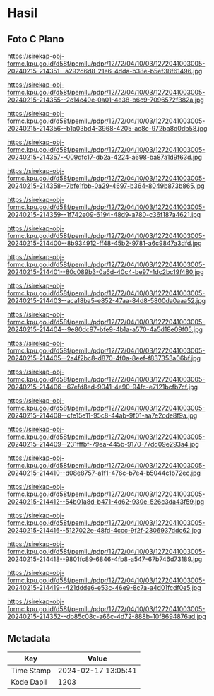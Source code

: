 # Hasil

## Foto C Plano

https://sirekap-obj-formc.kpu.go.id/d58f/pemilu/pdpr/12/72/04/10/03/1272041003005-20240215-214351--a292d6d8-21e6-4dda-b38e-b5ef38f61496.jpg

https://sirekap-obj-formc.kpu.go.id/d58f/pemilu/pdpr/12/72/04/10/03/1272041003005-20240215-214355--2c14c40e-0a01-4e38-b6c9-7096572f382a.jpg

https://sirekap-obj-formc.kpu.go.id/d58f/pemilu/pdpr/12/72/04/10/03/1272041003005-20240215-214356--b1a03bd4-3968-4205-ac8c-972ba8d0db58.jpg

https://sirekap-obj-formc.kpu.go.id/d58f/pemilu/pdpr/12/72/04/10/03/1272041003005-20240215-214357--009dfc17-db2a-4224-a698-ba87a1d9f63d.jpg

https://sirekap-obj-formc.kpu.go.id/d58f/pemilu/pdpr/12/72/04/10/03/1272041003005-20240215-214358--7bfe1fbb-0a29-4697-b364-8049b873b865.jpg

https://sirekap-obj-formc.kpu.go.id/d58f/pemilu/pdpr/12/72/04/10/03/1272041003005-20240215-214359--1f742e09-6194-48d9-a780-c36f187a4621.jpg

https://sirekap-obj-formc.kpu.go.id/d58f/pemilu/pdpr/12/72/04/10/03/1272041003005-20240215-214400--8b934912-ff48-45b2-9781-a6c9847a3dfd.jpg

https://sirekap-obj-formc.kpu.go.id/d58f/pemilu/pdpr/12/72/04/10/03/1272041003005-20240215-214401--80c089b3-0a6d-40c4-be97-1dc2bc19f480.jpg

https://sirekap-obj-formc.kpu.go.id/d58f/pemilu/pdpr/12/72/04/10/03/1272041003005-20240215-214403--aca18ba5-e852-47aa-84d8-5800da0aaa52.jpg

https://sirekap-obj-formc.kpu.go.id/d58f/pemilu/pdpr/12/72/04/10/03/1272041003005-20240215-214404--9e80dc97-bfe9-4b1a-a570-4a5d18e09f05.jpg

https://sirekap-obj-formc.kpu.go.id/d58f/pemilu/pdpr/12/72/04/10/03/1272041003005-20240215-214405--2a4f2bc8-d870-4f0a-8eef-f837353a06bf.jpg

https://sirekap-obj-formc.kpu.go.id/d58f/pemilu/pdpr/12/72/04/10/03/1272041003005-20240215-214406--67efd8ed-9041-4e90-94fc-e7121bcfb7cf.jpg

https://sirekap-obj-formc.kpu.go.id/d58f/pemilu/pdpr/12/72/04/10/03/1272041003005-20240215-214408--cfe15e11-95c8-44ab-9f01-aa7e2cde8f9a.jpg

https://sirekap-obj-formc.kpu.go.id/d58f/pemilu/pdpr/12/72/04/10/03/1272041003005-20240215-214409--231fffbf-79ea-445b-9170-77dd09e293a4.jpg

https://sirekap-obj-formc.kpu.go.id/d58f/pemilu/pdpr/12/72/04/10/03/1272041003005-20240215-214410--d08e8757-a1f1-476c-b7e4-b5044c1b72ec.jpg

https://sirekap-obj-formc.kpu.go.id/d58f/pemilu/pdpr/12/72/04/10/03/1272041003005-20240215-214412--54b01a8d-b471-4d62-930e-526c3da43f59.jpg

https://sirekap-obj-formc.kpu.go.id/d58f/pemilu/pdpr/12/72/04/10/03/1272041003005-20240215-214416--5127022e-48fd-4ccc-9f2f-2306937ddc62.jpg

https://sirekap-obj-formc.kpu.go.id/d58f/pemilu/pdpr/12/72/04/10/03/1272041003005-20240215-214418--9801fc89-6846-4fb8-a547-67b746d73189.jpg

https://sirekap-obj-formc.kpu.go.id/d58f/pemilu/pdpr/12/72/04/10/03/1272041003005-20240215-214419--421ddde6-e53c-46e9-8c7a-a4d01fcdf0e5.jpg

https://sirekap-obj-formc.kpu.go.id/d58f/pemilu/pdpr/12/72/04/10/03/1272041003005-20240215-214352--db85c08c-a66c-4d72-888b-10f8694876ad.jpg


## Metadata

| Key        | Value               |
| ---------- | ------------------- |
| Time Stamp | 2024-02-17 13:05:41 |
| Kode Dapil | 1203                |



